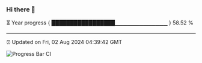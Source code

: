 ### Hi there 👋

⏳ Year progress { █████████████████▁▁▁▁▁▁▁▁▁▁▁▁▁ } 58.52 %

---

⏰ Updated on Fri, 02 Aug 2024 04:39:42 GMT

![Progress Bar CI](https://github.com/IshwaranRudhara/GIT-ACTION/workflows/Progress%20Bar%20CI/badge.svg)
